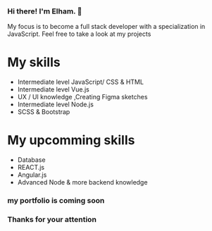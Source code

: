 ### Hi there! I'm Elham. 👋

My focus is to become a full stack developer with a specialization in JavaScript. Feel free to take a look at my projects

# My skills
* Intermediate level JavaScript/ CSS & HTML
* Intermediate level Vue.js 
* UX / UI knowledge ,Creating Figma sketches
* Intermediate level Node.js
* SCSS & Bootstrap

# My upcomming skills
* Database 
* REACT.js
* Angular.js
* Advanced Node & more backend knowledge

### my portfolio is coming soon

### Thanks for your attention 

